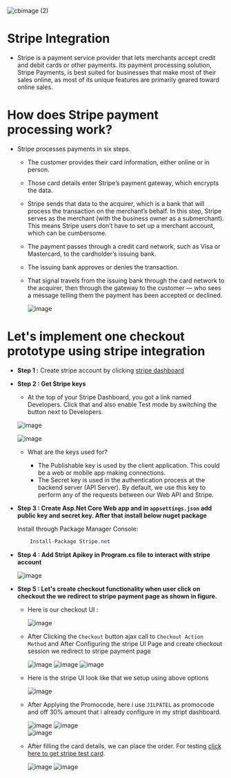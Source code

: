 

![cbimage (2)](https://github.com/dotnet-simformsolutions/stripe-integration-dotnet/blob/feature/stripe-integration/images/273861064-dcea5a56-7d8f-429e-b3f7-778f4b5f3118.png)

# Stripe Integration

- Stripe is a payment service provider that lets merchants accept credit and debit cards or other payments. Its payment processing solution, Stripe Payments, is best suited for businesses that make most of their sales online, as most of its unique features are primarily geared toward online sales.
  
# How does Stripe payment processing work?
- Stripe processes payments in six steps.

  - The customer provides their card information, either online or in person.
  - Those card details enter Stripe’s payment gateway, which encrypts the data.
  - Stripe sends that data to the acquirer, which is a bank that will process the transaction on the merchant’s behalf. In this step, Stripe serves as the merchant (with the business owner as a submerchant). This means Stripe users don’t have to set up a merchant account,     which can be cumbersome.
  - The payment passes through a credit card network, such as Visa or Mastercard, to the cardholder’s issuing bank.
  - The issuing bank approves or denies the transaction.
  - That signal travels from the issuing bank through the card network to the acquirer, then through the gateway to the customer — who sees a message telling them the payment has been accepted or declined.
 
    ![image](https://github.com/dotnet-simformsolutions/stripe-integration-dotnet/blob/feature/stripe-integration/images/273863100-90ab2d4d-0751-4494-900c-9536847ce7bf.png)

# Let's implement one checkout prototype using stripe integration

- **Step 1 :** Create stripe account by clicking [stripe dashboard](https://dashboard.stripe.com/)

- **Step 2 : Get Stripe keys**

   - At the top of your Stripe Dashboard, you got a link named Developers. Click that and also enable Test mode by switching the button next to Developers.

    ![image](https://github.com/dotnet-simformsolutions/stripe-integration-dotnet/blob/feature/stripe-integration/images/273865732-0cf97f8d-c911-4551-bc17-f3e4a3c109b5.png)

    ![image](https://github.com/dotnet-simformsolutions/stripe-integration-dotnet/blob/feature/stripe-integration/images/273866144-93347d95-ac39-4bcd-9b4e-12f77d875c44.png)

   - What are the keys used for?

      - The Publishable key is used by the client application. This could be a web or mobile app making connections.
      - The Secret key is used in the authentication process at the backend server (API Server). By default, we use this key to perform any of the requests between our Web API and Stripe.

- **Step 3 : Create Asp.Net Core Web app and in `appsettings.json` add public key and secret key. After that install below nuget package**

  Install through Package Manager Console:

    ```csharp
        Install-Package Stripe.net
    ```

- **Step 4 : Add Stript Apikey in Program.cs file to interact with stripe account**

    ![image](https://github.com/jil1710/Stripe/assets/125335932/72f4c33c-33e9-4fc3-b400-3da92b866c71)


- **Step 5 : Let's create checkout functionality when user click on checkout the we redirect to stripe payment page as shown in figure.**

  - Here is our checkout UI :
  
    ![image](https://github.com/dotnet-simformsolutions/stripe-integration-dotnet/blob/feature/stripe-integration/images/273901151-72f4c33c-33e9-4fc3-b400-3da92b866c71.png)

  - After Clicking the `Checkout` button ajax call to `Checkout Action Method` and After Configuring the stripe UI Page and create checkout session we redirect to stripe payment page

    ![image](https://github.com/dotnet-simformsolutions/stripe-integration-dotnet/blob/feature/stripe-integration/images/273869431-f8ff618f-4d62-4022-bc8f-95a7d2c61a5f.png)
    ![image](https://github.com/dotnet-simformsolutions/stripe-integration-dotnet/blob/feature/stripe-integration/images/273869496-9e5b5557-2c3c-4a66-89e0-fa2eb05c755d.png)
    ![image](https://github.com/dotnet-simformsolutions/stripe-integration-dotnet/blob/feature/stripe-integration/images/273869656-4fcbfb5d-9409-4da4-b775-05b8a671925e.png)

  - Here is the stripe UI look like that we setup using above options

    ![image](https://github.com/dotnet-simformsolutions/stripe-integration-dotnet/blob/feature/stripe-integration/images/273868329-27f3ae61-03fa-468e-aba5-3313cde24db1.png)

  - After Applying the Promocode, here i use `JILPATEL` as promocode and off 30% amount that i already configure in my stript dashboard.
 
      ![image](https://github.com/jil1710/readmedemo/assets/125335932/a3c723b5-4468-415d-a446-405f6b86673f)
      ![image](https://github.com/jil1710/readmedemo/assets/125335932/45489e1a-472f-45f3-9900-ca26cce9795b)  
      ![image](https://github.com/dotnet-simformsolutions/stripe-integration-dotnet/blob/feature/stripe-integration/images/273868369-074543a7-864d-4261-964e-834440e56e68.png)

  - After filling the card details, we can place the order. For testing [click here to get stripe test card](https://stripe.com/docs/testing).

    ![image](https://github.com/dotnet-simformsolutions/stripe-integration-dotnet/blob/feature/stripe-integration/images/273868698-e43b7c68-93d2-4ac8-bfbd-909dc09d89ff.png)
    ![image](https://github.com/dotnet-simformsolutions/stripe-integration-dotnet/blob/feature/stripe-integration/images/273868731-dbb75899-5180-4802-9b50-75a285e9d72b.png)


















